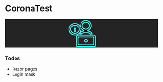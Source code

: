 # CoronaTest
[![Z|Kolev](https://github.com/zvonkokolev/CoronaTest/blob/master/crts.png)](https://github.com/zvonkokolev/CoronaTest/blob/master/crts.png)


### Todos

 - Razor pages
 - Login mask
